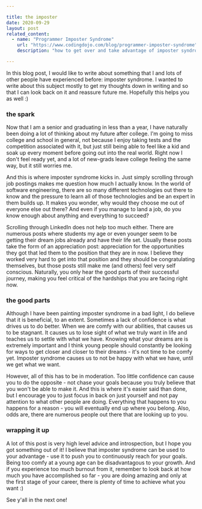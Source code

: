 ```yaml
---

title: the imposter
date: 2020-09-29
layout: post
related_content:
  - name: "Programmer Imposter Syndrome"
    url: "https://www.codingdojo.com/blog/programmer-imposter-syndrome"
    description: "how to get over and take advantage of imposter syndrome / shared by my friend Andrew"

---
```


In this blog post, I would like to write about something that I and lots of other people have experienced before: imposter syndrome. I wanted to write about this subject mostly to get my thoughts down in writing and so that I can look back on it and reassure future me. Hopefully this helps you as well :)

### the spark

Now that I am a senior and graduating in less than a year, I have naturally been doing a lot of thinking about my future after college. I'm going to miss college and school in general, not because I enjoy taking tests and the competition associated with it, but just still being able to feel like a kid and soak up every moment before going out into the real world. Right now I don't feel ready yet, and a lot of new-grads leave college feeling the same way, but it still worries me.

And this is where imposter syndrome kicks in. Just simply scrolling through job postings makes me question how much I actually know. In the world of software engineering, there are so many different technologies out there to know and the pressure to learn all of those technologies and be an expert in them builds up. It makes you wonder, why would they choose me out of everyone else out there? And even if you manage to land a job, do you know enough about anything and everything to succeed?

Scrolling through LinkedIn does not help too much either. There are numerous posts where students my age or even younger seem to be getting their dream jobs already and have their life set. Usually these posts take the form of an appreciation post: appreciation for the opportunities they got that led them to the position that they are in now. I believe they worked very hard to get into that position and they should be congratulating themselves, but those posts still make me (and others) feel very self conscious. Naturally, you only hear the good parts of their successful journey, making you feel critical of the hardships that you are facing right now.

### the good parts

Although I have been painting imposter syndrome in a bad light, I do believe that it is beneficial, to an extent. Sometimes a lack of confidence is what drives us to do better. When we are comfy with our abilities, that causes us to be stagnant. It causes us to lose sight of what we truly want in life and teaches us to settle with what we have. Knowing what your dreams are is extremely important and I think young people should constantly be looking for ways to get closer and closer to their dreams - it's not time to be comfy yet. Imposter syndrome causes us to not be happy with what we have, until we get what we want.

However, all of this has to be in moderation. Too little confidence can cause you to do the opposite - not chase your goals because you truly believe that you won't be able to make it. And this is where it's easier said than done, but I encourage you to just focus in back on just yourself and not pay attention to what other people are doing. Everything that happens to you happens for a reason - you will eventually end up where you belong. Also, odds are, there are numerous people out there that are looking up to you.

### wrapping it up

A lot of this post is very high level advice and introspection, but I hope you got something out of it! I believe that imposter syndrome can be used to your advantage - use it to push you to continuously reach for your goals. Being too comfy at a young age can be disadvantagous to your growth. And if you experience too much burnout from it, remember to look back at how much you have accomplished so far - you are doing amazing and only at the first stage of your career, there is plenty of time to achieve what you want :)

See y'all in the next one!

